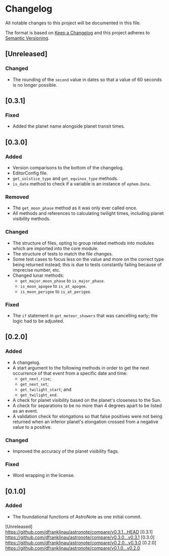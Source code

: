 # Changelog

All notable changes to this project will be documented in this file.

The format is based on [Keep a Changelog](http://keepachangelog.com/en/1.0.0/)
and this project adheres to [Semantic
Versioning](http://semver.org/spec/v2.0.0.html).


## [Unreleased]
### Changed
- The rounding of the `second` value in dates so that a value of 60 seconds is
  no longer possible.


## [0.3.1]
### Fixed
- Added the planet name alongside planet transit times.


## [0.3.0]
### Added
- Version comparisons to the bottom of the changelog.
- EditorConfig file.
- `get_solstice_type` and `get_equinox_type` methods.
- `is_date` method to check if a variable is an instance of `ephem.Date`.

### Removed
- The `get_moon_phase` method as it was only ever called once.
- All methods and references to calculating twilight times, including planet
  visibility methods.

### Changed
- The structure of files, opting to group related methods into modules which are
  imported into the core module.
- The structure of tests to match the file changes.
- Some test cases to focus less on the value and more on the correct type being
  returned instead; this is due to tests constantly failing because of
  imprecise number, etc.
- Changed lunar methods:
  - `get_major_moon_phase` to `is_major_phase`.
  - `is_moon_apogee` to `is_at_apogee`.
  - `is_moon_perigee` to `is_at_perigee`.

### Fixed
- The `if` statement in `get_meteor_showers` that was cancelling early; the
  logic had to be adjusted.


## [0.2.0]
### Added
- A changelog.
- A start argument to the following methods in order to get the next occurrence
  of that event from a specific date and time:
  - `get_next_rise`;
  - `get_next_set`;
  - `get_twilight_start`; and
  - `get_twilight_end`.
- A check for planet visibility based on the planet's closeness to the Sun.
- A check for separations to be no more than 4 degrees apart to be listed as an
  event.
- A validation check for elongations so that false positives were not being
  returned when an inferior planet's elongation crossed from a negative value to
  a positive.

### Changed
- Improved the accuracy of the planet visibility flags.

### Fixed
- Word wrapping in the license.

## [0.1.0]
### Added
- The foundational functions of AstroNote as one initial commit.


[Unreleased] https://github.com/dfranklinau/astronote/compare/v0.3.1...HEAD
[0.3.1] https://github.com/dfranklinau/astronote/compare/v0.3.0...v0.3.1
[0.3.0] https://github.com/dfranklinau/astronote/compare/v0.2.0...v0.3.0
[0.2.0] https://github.com/dfranklinau/astronote/compare/v0.1.0...v0.2.0
